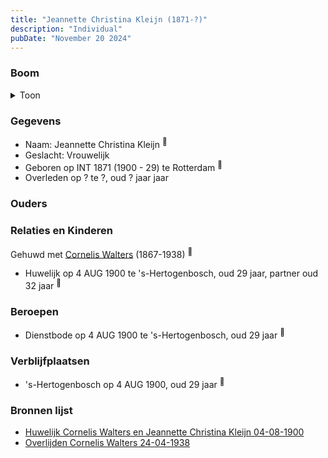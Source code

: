 ```yaml
---
title: "Jeannette Christina Kleijn (1871-?)"
description: "Individual"
pubDate: "November 20 2024"
---
```


### Boom
<details><summary>Toon</summary>

![test](https://www.plantuml.com/plantuml/svg/XP9DQm8n48Rl-HM37cmFmkfQTKNKAjhQWXMnxL6ocwcRcaqa4v55_E-D7wr2eRs5cJplF1FI8yUjssIAqKhgDRSyWvWdgwKr6oq6HXaBpd9DleNQiLGAX4JQHE7fZDdQvP1X5gEbKuaSMZGkNoExIaqK9u8T0u2-iGBjF9N9IYDHkvrngJiT2DcUiH9CZwE8iHDIU4AkDJg7C4Yj92SrXsU5ybCNW1ECWo288lX9AOxwmt0O-b6x3ubAxA7TYdcSBsBZdC9M1yQJELIQZGhSLA8WW39KerkO-IvQmRChZ5ORfHPSYqLY3L5ilAxdkz0zc9xr1iPgL9BWdIkVG1Uf6a1n68xkHlq_PAfrcBoyUPzw0qfKVaJhp19rR2X9_rUfrk1-EeDA53P_q_jlnNPhYq98lVI41ruVuB3uKNJaHSC0YaekKvUZKcRhPVVi_Ahbyla6EszqAR0UQk5_pXS0)
</details>

### Gegevens
- Naam: Jeannette Christina Kleijn <sup><a href="../s00130/" style="text-decoration:none" title="Huwelijk Cornelis Walters en Jeannette Christina Kleijn 04-08-1900">:link:</a></sup>
- Geslacht: Vrouwelijk
- Geboren op INT 1871 (1900 - 29) te Rotterdam <sup><a href="../s00130/" style="text-decoration:none" title="Huwelijk Cornelis Walters en Jeannette Christina Kleijn 04-08-1900">:link:</a></sup>
- Overleden op ? te ?, oud ? jaar jaar 

### Ouders

### Relaties en Kinderen

Gehuwd met [Cornelis Walters](../i00094/) (1867-1938) <sup><a href="../s00130/" style="text-decoration:none" title="Huwelijk Cornelis Walters en Jeannette Christina Kleijn 04-08-1900">:link:</a></sup>
- Huwelijk op 4 AUG 1900 te 's-Hertogenbosch, oud 29 jaar, partner oud 32 jaar <sup><a href="../s00130/" style="text-decoration:none" title="Huwelijk Cornelis Walters en Jeannette Christina Kleijn 04-08-1900">:link:</a></sup>

### Beroepen
- Dienstbode op 4 AUG 1900 te 's-Hertogenbosch, oud 29 jaar <sup><a href="../s00130/" style="text-decoration:none" title="Huwelijk Cornelis Walters en Jeannette Christina Kleijn 04-08-1900">:link:</a></sup>

### Verblijfplaatsen
- 's-Hertogenbosch  op 4 AUG 1900, oud 29 jaar  <sup><a href="../s00130/" style="text-decoration:none" title="Huwelijk Cornelis Walters en Jeannette Christina Kleijn 04-08-1900">:link:</a></sup>

### Bronnen lijst
- [Huwelijk Cornelis Walters en Jeannette Christina Kleijn 04-08-1900](../s00130/)
- [Overlijden Cornelis Walters 24-04-1938](../s00135/)